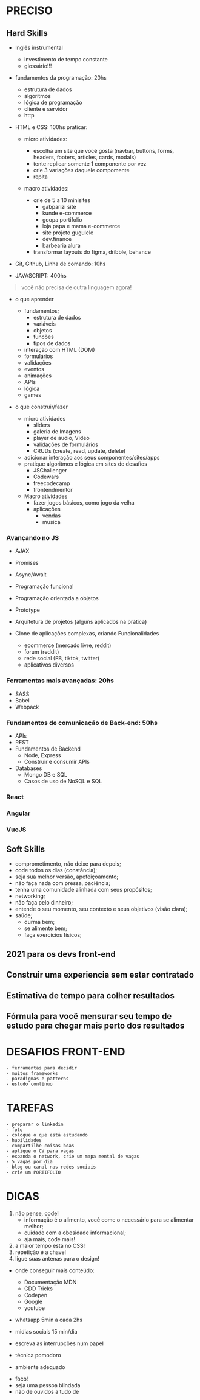 # PRECISO

## Hard Skills
	
* Inglês instrumental
	- investimento de tempo constante
	- glossário!!!
	
* fundamentos da programação: 20hs
    - estrutura de dados
	- algoritmos
	- lógica de programação
	- cliente e servidor
	- http

* HTML e CSS: 100hs
	praticar: 
	- micro atividades: 
		- escolha um site que você gosta (navbar, buttons, forms, headers, footers, articles, cards, modals)
        - tente replicar somente 1 componente por vez
        - crie 3 variações daquele compomente
        - repita
        
    - macro atividades:
        - crie de 5 a 10 minisites
            - gabparizi site
            - kunde e-commerce
            - goopa portifolio
            - loja papa e mama e-commerce
            - site projeto gugulele
            - dev.finance
            - barbearia alura
        - transformar layouts do figma, dribble, behance

* Git, Github, Linha de comando: 10hs

* JAVASCRIPT: 400hs
> você não precisa de outra linguagem agora!
* o que aprender
    - fundamentos;
        - estrutura de dados
        - variáveis
        - objetos
        - funcões
        - tipos de dados
    - interação com HTML (DOM)
    - formulários
    - validações
    - eventos
    - animações
    - APIs
    - lógica
    - games

* o que construir/fazer
    - micro atividades
        - sliders
        - galeria de Imagens
        - player de audio, Video
        - validações de formulários
        - CRUDs (create, read, update, delete)
    - adicionar interação aos seus componentes/sites/apps
    - pratique algoritmos e lógica em sites de desafios
        - JSChallenger
        - Codewars
        - freecodecamp
        - frontendmentor
    - Macro atividades
        - fazer jogos básicos, como jogo da velha
        - aplicações
            - vendas
            - musica

### Avançando no JS

- AJAX
- Promises
- Async/Await
- Programação funcional
- Programação orientada a objetos

- Prototype
- Arquitetura de projetos (alguns aplicados na prática)
- Clone de aplicações complexas, criando Funcionalidades
    - ecommerce (mercado livre, reddit)
    - forum (reddit)
    - rede social (FB, tiktok, twitter)
    - aplicativos diversos

### Ferramentas mais avançadas: 20hs

- SASS
- Babel
- Webpack

### Fundamentos de comunicação de Back-end: 50hs

- APIs
- REST
- Fundamentos de Backend
    - Node, Express
    - Construir e consumir APIs
- Databases
    - Mongo DB e SQL
    - Casos de uso de NoSQL e SQL

### React
### Angular
### VueJS

## Soft Skills

- comprometimento, não deixe para depois;
- code todos os dias (constância);
- seja sua melhor versão, apefeiçoamento;
- não faça nada com pressa, paciência;
- tenha uma comunidade alinhada com seus propósitos;
- networking;
- não faça pelo dinheiro;
- entende o seu momento, seu contexto e seus objetivos (visão clara);
- saúde;
    - durma bem;
    - se alimente bem;
    - faça exercícios físicos;

## 2021 para os devs front-end

## Construir uma experiencia sem estar contratado

## Estimativa de tempo para colher resultados

## Fórmula para você mensurar seu tempo de estudo para chegar mais perto dos resultados

 
# DESAFIOS FRONT-END

	- ferramentas para decidir
	- muitos frameworks
	- paradigmas e patterns
	- estudo contínuo

# TAREFAS

	- preparar o linkedin
	- foto
	- coloque o que está estudando
	- habilidades
	- compartilhe coisas boas
    - aplique o CV para vagas
    - expanda o network, crie um mapa mental de vagas
    - 5 vagas por dia
    - blog ou canal nas redes sociais
    - crie um PORTIFOLIO

# DICAS

1. não pense, code!
    - informação é o alimento, você come o necessário para se alimentar melhor;
    - cuidade com a obesidade informacional;
    - aja mais, code mais!
2. a maior tempo está no CSS!
3. repetição é a chave!
4. ligue suas antenas para o design!

* onde conseguir mais conteúdo:
    - Documentação MDN
    - CDD Tricks
    - Codepen
    - Google
    - youtube

* whatsapp 5min a cada 2hs
* midias sociais 15 min/dia
* escreva as interrupções num papel
* técnica pomodoro
* ambiente adequado


- foco!
- seja uma pessoa blindada
- não de ouvidos a tudo de